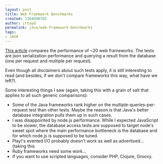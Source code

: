 ```yaml
---
layout: post
title: Web Framework Benchmarks
created: 1364690705
author: ittayd
permalink: java/web-framework-benchmarks
tags:
- JAVA
---
```

<p><a href="http://www.techempower.com/blog/2013/03/28/framework-benchmarks/">This article</a> compares the performance of ~20 web frameworks. The tests are json serialization performance and querying a result from the database (one per request and multiple per request).</p>
<p>Even though all disclaimers about such tests apply, it is still interesting to read (and besides, if we don&#39;t compare frameworks this way, what have we left?).</p>
<p>Some interesting things I saw (again, taking this with a grain of salt that applies to all such generic comparisons):</p>
<ul>
	<li>
		Some of the Java frameworks rank higher on the multiple-queries-per-request test than other tests. Maybe the reason is that Java&#39;s better database integration pulls them up in such cases.</li>
	<li>
		I was disappointed by node.js performance. While I expected JavaScript to be slower, the database access tests are supposed to target node&#39;s sweet spot where the main performance bottleneck is the database and for which node.js is supposed to be tuned.</li>
	<li>
		Play!&#39;s evented I/O probably doesn&#39;t work as well as advertised... (taking this</li>
	<li>
		Ruby frameworks need some work...</li>
	<li>
		If you want to use scripted languages, consider PHP, Clojure, Groovy.</li>
</ul>
